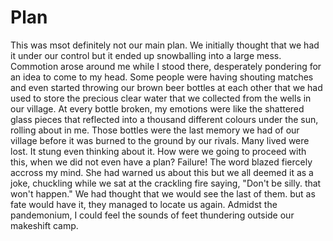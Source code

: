 # Plan 
This was msot definitely not our main plan. We initially thought that we had it under our control but it ended up snowballing into a large mess. Commotion arose around me while I stood there, desperately pondering for an idea to come to my head. Some people were having shouting matches and even started throwing our brown beer bottles at each other that we had used to store the precious clear water that we collected from the wells in our village. At every bottle broken, my emotions were like the shattered glass pieces that reflected
into a thousand different colours under the sun, rolling about in me. Those bottles were the last memory we had of our village before it was burned to the ground by our rivals.
Many lived were lost. It stung even thinking about it. How were we going to proceed with this, when we did not even have a plan?  Failure! The word blazed fiercely accross my mind. She had warned us about this but we all deemed it as a joke, chuckling while we sat at the crackling fire saying, "Don't be silly. that won't happen." We had thought that we would see the last of them. but as fate would have it, they managed to locate us again. Admidst the pandemonium, I could feel the sounds of feet thundering outside our makeshift camp. 
